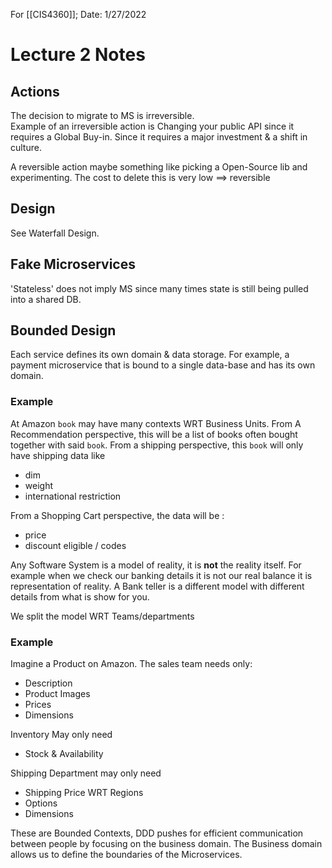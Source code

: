 For [[CIS4360]]; Date: 1/27/2022

# Lecture 2 Notes
## Actions
The decision to migrate to MS is irreversible.  
Example of an irreversible action is Changing your public API since it requires a Global Buy-in. Since it requires a major investment & a shift in culture. 

A reversible action maybe something like picking a Open-Source lib and experimenting. The cost to delete this is very low $\implies$ reversible

## Design
See Waterfall Design.

## Fake Microservices
'Stateless' does not imply MS since many times state is still being pulled into a shared DB. 

## Bounded Design
Each service defines its own domain & data storage. For example, a payment microservice that is bound to a single data-base and has its own domain.

### Example
At Amazon `book` may have many contexts WRT Business Units.
From A Recommendation perspective, this will be a list of books often bought together with said `book`.
From a shipping perspective, this `book` will only have shipping data like
+ dim
+ weight
+ international restriction

From a Shopping Cart perspective, the data will be :
- price
- discount eligible / codes

Any Software System is a model of reality, it is **not** the reality itself. For example when we check our banking details it is not our real balance it is representation of reality. A Bank teller is a different model with different details from what is show for you. 

We split the model WRT Teams/departments

### Example
Imagine a Product on Amazon.
The sales team needs only:
+ Description
+ Product Images
+ Prices
+ Dimensions

Inventory May only need
+ Stock & Availability

Shipping Department may only need
 + Shipping Price WRT Regions
 + Options
 + Dimensions

These are Bounded Contexts, DDD pushes for efficient communication between people by focusing on the business domain. The Business domain allows us to define the boundaries of the Microservices. 